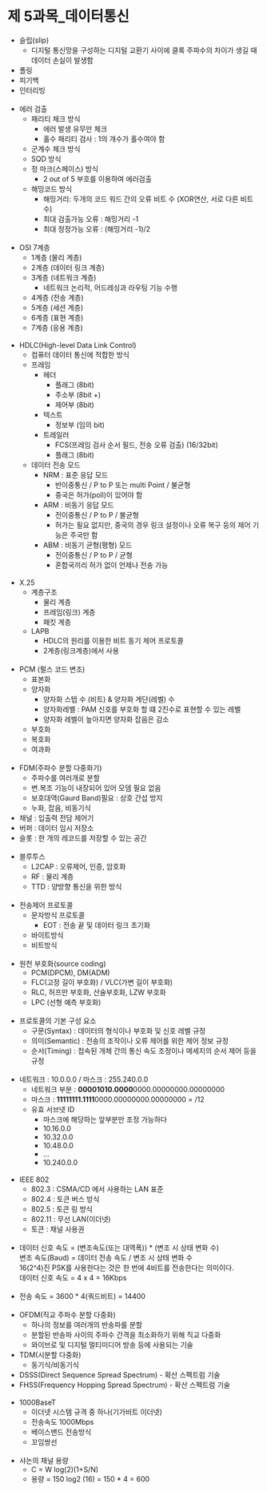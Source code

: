# 제 5과목_데이터통신

* 슬립(slip)
    * 디지털 통신망을 구성하는 디지털 교환기 사이에 클록 주파수의 차이가 생길 때 데이터 손실이 발생함
* 폴링
* 피기백
* 인터리빙
<br/><br/>
* 에러 검출
    * 패리티 체크 방식
        * 에러 발생 유무만 체크
        * 홀수 패리티 검사 : 1의 개수가 홀수여야 함
    * 군계수 체크 방식
    * SQD 방식
    * 정 마크(스페이스) 방식
        * 2 out of 5 부호를 이용하여 에러검출
    * 해밍코드 방식
        * 해밍거리: 두개의 코드 워드 간의 오류 비트 수 (XOR연산, 서로 다른 비트 수)
        * 최대 검출가능 오류 : 해밍거리 -1
        * 최대 정정가능 오류 : (해밍거리 -1)/2
<br/><br/>
* OSI 7계층
    * 1계층 (물리 계층)
    * 2계층 (데이터 링크 계층)
    * 3계층 (네트워크 계층)
        * 네트워크 논리적, 어드레싱과 라우팅 기능 수행
    * 4계층 (전송 계층)
    * 5계층 (세션 계층)
    * 6계층 (표현 계층)
    * 7계층 (응용 계층)
<br/><br/>
* HDLC(High-level Data Link Control)
    * 컴퓨터 데이터 통신에 적합한 방식
    * 프레임
        * 헤더
            * 플래그 (8bit)
            * 주소부 (8bit +)
            * 제어부 (8bit)
        * 텍스트
            * 정보부 (임의 bit)
        * 트레일러
            * FCS(프레임 검사 순서 필드, 전송 오류 검출) (16/32bit)
            * 플래그 (8bit)
    * 데이터 전송 모드
        * NRM : 표준 응답 모드
            * 반이중통신 / P to P 또는 multi Point / 불균형
            * 중국은 허가(poll)이 있어야 함
        * ARM : 비동기 응답 모드
            * 전이중통신 / P to P / 불균형
            * 허가는 필요 없지만, 중국의 경우 링크 설정이나 오류 복구 등의 제어 기능은 주국만 함 
        * ABM : 비동기 균형(평형) 모드
            * 전이중통신 / P to P / 균형
            * 혼합국끼리 허가 없이 언제나 전송 가능
<br/><br/>
* X.25
    * 계층구조
        * 물리 계층
        * 프레임(링크) 계층
        * 패킷 계층
    * LAPB
        * HDLC의 원리를 이용한 비트 동기 제어 프로토콜
        * 2계층(링크계층)에서 사용
<br/><br/>
* PCM (펄스 코드 변조)
    * 표본화
    * 양자화
        * 양자화 스텝 수 (비트) & 양자화 계단(레벨) 수
        * 양자화레벨 : PAM 신호를 부호화 할 떄 2진수로 표현할 수 있는 레벨
        * 양자화 레벨이 높아지면 양자화 잡음은 감소
    * 부호화
    * 복호화
    * 여과화
<br/><br/>
* FDM(주파수 분할 다중화기)
    * 주파수를 여러개로 분할
    * 변.복조 기능이 내장되어 있어 모뎀 필요 없음
    * 보호대역(Gaurd Band)필요 : 상호 간섭 방지
    * 누화, 잡음, 비동기식
* 채널 : 입출력 전담 제어기
* 버퍼 : 데이터 임시 저장소
* 슬롯 : 한 개의 레코드를 저장할 수 있는 공간
<br/><br/>
* 블루투스
    * L2CAP : 오류제어, 인증, 암호화
    * RF : 물리 계층
    * TTD : 양방향 통신을 위한 방식
<br/><br/>
* 전송제어 프로토콜
    * 문자방식 프로토콜
        * EOT : 전송 끝 및 데이터 링크 초기화
    * 바이트방식
    * 비트방식
<br/><br/>
* 원천 부호화(source coding)
    * PCM(DPCM), DM(ADM)
    * FLC(고정 길이 부호화) / VLC(가변 길이 부호화)
    * RLC, 허프만 부호화, 산술부호화, LZW 부호화
    * LPC (선형 예측 부호화)
<br/><br/>
* 프로토콜의 기본 구성 요소
    * 구문(Syntax) : 데이터의 형식이나 부호화 및 신호 레벨 규정
    * 의미(Semantic) : 전송의 조작이나 오류 제어를 위한 제어 정보 규정
    * 순서(Timing) : 접속된 개체 간의 통신 속도 조정이나 메세지의 순서 제어 등을 규정
<br/><br/>
* 네트워크 : 10.0.0.0 / 마스크 : 255.240.0.0
    * 네트워크 부분 : <strong>00001010.0000</strong>0000.00000000.00000000
    * 마스크 : <strong>11111111.1111</strong>0000.00000000.00000000 = /12
    * 유효 서브넷 ID
        * 마스크에 해당하는 앞부분만 조정 가능하다
        * 10.16.0.0
        * 10.32.0.0
        * 10.48.0.0
        * ...
        * 10.240.0.0
<br/><br/>
* IEEE 802
    * 802.3 : CSMA/CD 에서 사용하는 LAN 표준
    * 802.4 : 토큰 버스 방식
    * 802.5 : 토큰 링 방식
    * 802.11 : 무선 LAN(이더넷)
    * 토큰 : 채널 사용권
<br/><br/>
* 데이터 신호 속도 = (변조속도(또는 대역폭)) * (변조 시 상태 변화 수)
<br/>변조 속도(Baud) = 데이터 전송 속도 / 변조 시 상태 변화 수
<br/>16(2^4)진 PSK를 사용한다는 것은 한 번에 4비트를 전송한다는 의미이다.
<br/>데이터 신호 속도 = 4 x 4 = 16Kbps
<br/><br/>
* 전송 속도 = 3600 * 4(쿼드비트) = 14400
<br/><br/>
* OFDM(직교 주파수 분할 다중화)
    * 하나의 정보를 여러개의 반송파를 분할
    * 분할된 반송파 사이의 주파수 간격을 최소화하기 위해 직교 다중화
    * 와이브로 및 디지털 멀티미디어 방송 등에 사용되는 기술
* TDM(시분할 다중화)
    * 동기식/비동기식
* DSSS(Direct Sequence Spread Spectrum) - 확산 스펙트럼 기술
* FHSS(Frequency Hopping Spread Spectrum) - 확산 스펙트럼 기술
<br/><br/>
* 1000BaseT
    * 이더넷 시스템 규격 중 하나(기가비트 이더넷)
    * 전송속도 1000Mbps
    * 베이스밴드 전송방식
    * 꼬임쌍선
<br/><br/>
* 샤논의 채널 용량
    * C = W log(2)(1+S/N)
    * 용량 = 150 log2 (16) = 150 * 4 = 600